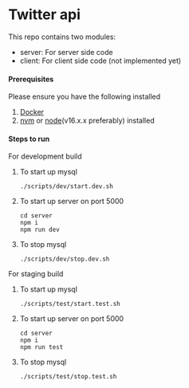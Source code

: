 # Twitter api

This repo contains two modules:

- server: For server side code
- client: For client side code (not implemented yet)

#### Prerequisites

Please ensure you have the following installed

1. [Docker](https://www.docker.com/products/docker-app)
1. [nvm](https://github.com/nvm-sh/nvm) or [node](https://nodejs.org/en/download/)(v16.x.x preferably) installed

#### Steps to run

For development build

1. To start up mysql
   ```
   ./scripts/dev/start.dev.sh
   ```
2. To start up server on port 5000
   ```
   cd server
   npm i
   npm run dev
   ```
3. To stop mysql
   ```
   ./scripts/dev/stop.dev.sh
   ```

For staging build

1. To start up mysql
   ```
   ./scripts/test/start.test.sh
   ```
2. To start up server on port 5000
   ```
   cd server
   npm i
   npm run test
   ```
3. To stop mysql
   ```
   ./scripts/test/stop.test.sh
   ```